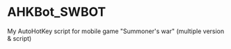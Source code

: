 # AHKBot_SWBOT
My AutoHotKey script for mobile game "Summoner's war" (multiple version &amp; script)
